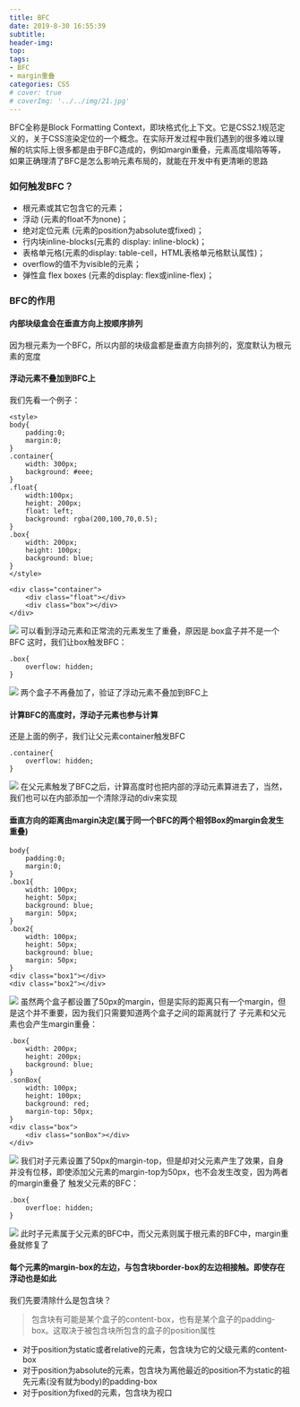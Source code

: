 ```yaml
---
title: BFC
date: 2019-8-30 16:55:39
subtitle: 
header-img: 
top: 
tags: 
- BFC 
- margin重叠
categories: CSS
# cover: true
# coverImg: '../../img/21.jpg'
---
```

BFC全称是Block Formatting Context，即块格式化上下文。它是CSS2.1规范定义的，关于CSS渲染定位的一个概念。在实际开发过程中我们遇到的很多难以理解的坑实际上很多都是由于BFC造成的，例如margin重叠，元素高度塌陷等等，如果正确理清了BFC是怎么影响元素布局的，就能在开发中有更清晰的思路

### 如何触发BFC？

* 根元素或其它包含它的元素；
* 浮动 (元素的float不为none)；
* 绝对定位元素 (元素的position为absolute或fixed)；
* 行内块inline-blocks(元素的 display: inline-block)；
* 表格单元格(元素的display: table-cell，HTML表格单元格默认属性)；
* overflow的值不为visible的元素；
* 弹性盒 flex boxes (元素的display: flex或inline-flex)；

### BFC的作用
#### 内部块级盒会在垂直方向上按顺序排列
因为根元素为一个BFC，所以内部的块级盒都是垂直方向排列的，宽度默认为根元素的宽度
#### 浮动元素不叠加到BFC上
我们先看一个例子：
	
	<style>
	body{
		padding:0;
		margin:0;
	}
	.container{
		width: 300px;
		background: #eee;
	}
	.float{
		width:100px;
		height: 200px;
		float: left; 
		background: rgba(200,100,70,0.5);
	}
	.box{
		width: 200px;
		height: 100px;
		background: blue;
	}
	</style>

	<div class="container">
		<div class="float"></div>
		<div class="box"></div>
	</div>

![](/medias/bfc/1.png)
可以看到浮动元素和正常流的元素发生了重叠，原因是.box盒子并不是一个BFC
这时，我们让box触发BFC：

	.box{
		overflow: hidden;
	}

![](/medias/bfc/2.png)
两个盒子不再叠加了，验证了浮动元素不叠加到BFC上


#### 计算BFC的高度时，浮动子元素也参与计算
还是上面的例子，我们让父元素container触发BFC

	.container{
		overflow: hidden;
	}

![](/medias/bfc/3.png)
在父元素触发了BFC之后，计算高度时也把内部的浮动元素算进去了，当然，我们也可以在内部添加一个清除浮动的div来实现

#### 垂直方向的距离由margin决定(属于同一个BFC的两个相邻Box的margin会发生重叠)

	body{
		padding:0;
		margin:0;
	}
	.box1{
		width: 100px;
		height: 50px;
		background: blue;
		margin: 50px;
	}
	.box2{
		width: 100px;
		height: 50px;
		background: blue;
		margin: 50px;
	}
	<div class="box1"></div>
	<div class="box2"></div>
![](/medias/bfc/4.png)
虽然两个盒子都设置了50px的margin，但是实际的距离只有一个margin，但是这个并不重要，因为我们只需要知道两个盒子之间的距离就行了
子元素和父元素也会产生margin重叠：
	
	.box{
		width: 200px;
		height: 200px;
		background: blue;
	}
	.sonBox{
		width: 100px;
		height: 100px;
		background: red;
		margin-top: 50px;
	}
	<div class="box">
		<div class="sonBox"></div>
	</div>
![](/medias/bfc/5.png)
我们对子元素设置了50px的margin-top，但是却对父元素产生了效果，自身并没有位移，即使添加父元素的margin-top为50px，也不会发生改变，因为两者的margin重叠了
触发父元素的BFC：

	.box{
		overfloe: hidden;
	}
![](/medias/bfc/6.png)
此时子元素属于父元素的BFC中，而父元素则属于根元素的BFC中，margin重叠就修复了

#### 每个元素的margin-box的左边，与包含块border-box的左边相接触。即使存在浮动也是如此
我们先要清除什么是包含块？
> 包含块有可能是某个盒子的content-box，也有是某个盒子的padding-box。这取决于被包含块所包含的盒子的position属性

* 对于position为static或者relative的元素，包含块为它的父级元素的content-box
* 对于position为absolute的元素，包含块为离他最近的position不为static的祖先元素(没有就为body)的padding-box
* 对于position为fixed的元素，包含块为视口